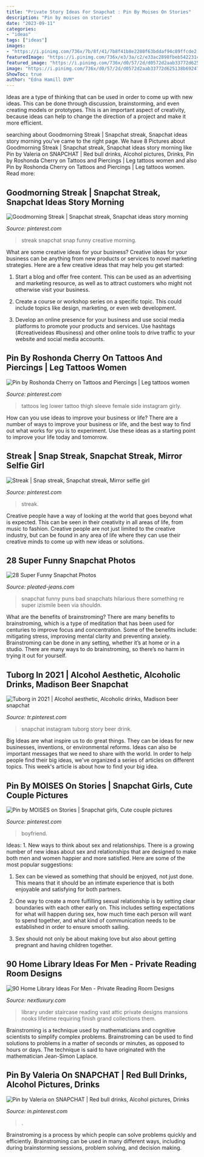 ```yaml
---
title: "Private Story Ideas For Snapchat : Pin By Moises On Stories"
description: "Pin by moises on stories"
date: "2023-09-11"
categories:
- "ideas"
tags: ["ideas"]
images:
- "https://i.pinimg.com/736x/7b/8f/41/7b8f41b8e2280f63bddaf94c89ffcde2.jpg"
featuredImage: "https://i.pinimg.com/736x/e3/3a/c2/e33ac2898fbeb542231c67df3918ee8c.jpg"
featured_image: "https://i.pinimg.com/736x/d0/57/2d/d0572d2aab33772d625138b69247197d.jpg"
image: "https://i.pinimg.com/736x/d0/57/2d/d0572d2aab33772d625138b69247197d.jpg"
ShowToc: true
author: "Edna Hamill DVM"
---
```



Ideas are a type of thinking that can be used in order to come up with new ideas. This can be done through discussion, brainstorming, and even creating models or prototypes. This is an important aspect of creativity, because ideas can help to change the direction of a project and make it more efficient.

	

		
searching about Goodmorning Streak | Snapchat streak, Snapchat ideas story morning you've came to the right page. We have 8 Pictures about Goodmorning Streak | Snapchat streak, Snapchat ideas story morning like Pin by Valeria on SNAPCHAT | Red bull drinks, Alcohol pictures, Drinks, Pin by Roshonda Cherry on Tattoos and Piercings | Leg tattoos women and also Pin by Roshonda Cherry on Tattoos and Piercings | Leg tattoos women. Read more:
		
    
## Goodmorning Streak | Snapchat Streak, Snapchat Ideas Story Morning

<img loading=lazy src="https://i.pinimg.com/736x/e9/f6/e1/e9f6e1a7b15f9557d856576cdd3113da.jpg" onerror="this.onerror=null;this.src='https://tse2.mm.bing.net/th?id=OIP.5KB9n2X68uoz2yNNmANJYwHaNL&amp;pid=15.1';" alt="Goodmorning Streak | Snapchat streak, Snapchat ideas story morning">

_Source: pinterest.com_

>streak snapchat snap funny creative morning. 

	

What are some creative ideas for your business?
Creative ideas for your business can be anything from new products or services to novel marketing strategies. Here are a few creative ideas that may help you get started:
1. Start a blog and offer free content. This can be used as an advertising and marketing resource, as well as to attract customers who might not otherwise visit your business.

2. Create a course or workshop series on a specific topic. This could include topics like design, marketing, or even web development.

3. Develop an online presence for your business and use social media platforms to promote your products and services. Use hashtags (#creativeideas #business) and other online tools to drive traffic to your website and social media accounts.


    
## Pin By Roshonda Cherry On Tattoos And Piercings | Leg Tattoos Women

<img loading=lazy src="https://i.pinimg.com/736x/d0/57/2d/d0572d2aab33772d625138b69247197d.jpg" onerror="this.onerror=null;this.src='https://tse3.mm.bing.net/th?id=OIP.1T1nQElW7dZVoQvEvc4e5gHaKD&amp;pid=15.1';" alt="Pin by Roshonda Cherry on Tattoos and Piercings | Leg tattoos women">

_Source: pinterest.com_

>tattoos leg lower tattoo thigh sleeve female side instagram girly. 

	

How can you use ideas to improve your business or life?
There are a number of ways to improve your business or life, and the best way to find out what works for you is to experiment. Use these ideas as a starting point to improve your life today and tomorrow.

    
## Streak | Snap Streak, Snapchat Streak, Mirror Selfie Girl

<img loading=lazy src="https://i.pinimg.com/736x/f6/00/2a/f6002a958e517b2362f51e8c39159251.jpg" onerror="this.onerror=null;this.src='https://tse4.mm.bing.net/th?id=OIP.37-kcStNXQuwMnSTgqXAYAHaPc&amp;pid=15.1';" alt="Streak | Snap streak, Snapchat streak, Mirror selfie girl">

_Source: pinterest.com_

>streak. 

	

Creative people have a way of looking at the world that goes beyond what is expected. This can be seen in their creativity in all areas of life, from music to fashion. Creative people are not just limited to the creative industry, but can be found in any area of life where they can use their creative minds to come up with new ideas or solutions.

    
## 28 Super Funny Snapchat Photos

<img loading=lazy src="http://www.pleated-jeans.com/wp-content/uploads/2014/01/Funny-Snapchats-21.jpg" onerror="this.onerror=null;this.src='https://tse3.mm.bing.net/th?id=OIP.t7p034p8juG9AAUse6ekRAHaLH&amp;pid=15.1';" alt="28 Super Funny Snapchat Photos">

_Source: pleated-jeans.com_

>snapchat funny puns bad snapchats hilarious there something re super izismile been via shouldn. 

	

What are the benefits of brainstroming?
There are many benefits to brainstroming, which is a type of meditation that has been used for centuries to improve focus and concentration. Some of the benefits include: mitigating stress, improving mental clarity and preventing anxiety. Brainstroming can be done in any setting, whether it’s at home or in a studio. There are many ways to do brainstroming, so there’s no harm in trying it out for yourself.

    
## Tuborg In 2021 | Alcohol Aesthetic, Alcoholic Drinks, Madison Beer Snapchat

<img loading=lazy src="https://i.pinimg.com/736x/4b/c6/b0/4bc6b0f49b9a8522c882474a74241ac8.jpg" onerror="this.onerror=null;this.src='https://tse4.mm.bing.net/th?id=OIP.qEddk7sDuZ7REmMZaKZz1wHaNL&amp;pid=15.1';" alt="Tuborg in 2021 | Alcohol aesthetic, Alcoholic drinks, Madison beer snapchat">

_Source: tr.pinterest.com_

>snapchat instagram tuborg story beer drink. 

	

Big Ideas are what inspire us to do great things. They can be ideas for new businesses, inventions, or environmental reforms. Ideas can also be important messages that we need to share with the world. In order to help people find their big ideas, we've organized a series of articles on different topics. This week's article is about how to find your big idea.

    
## Pin By MOISES On Stories | Snapchat Girls, Cute Couple Pictures

<img loading=lazy src="https://i.pinimg.com/736x/7b/8f/41/7b8f41b8e2280f63bddaf94c89ffcde2.jpg" onerror="this.onerror=null;this.src='https://tse3.mm.bing.net/th?id=OIP.RNCB_3vv-dgsOjkywh8UMwHaNK&amp;pid=15.1';" alt="Pin by MOISES on Stories | Snapchat girls, Cute couple pictures">

_Source: pinterest.com_

>boyfriend. 

	

Ideas: 1. New ways to think about sex and relationships.
There is a growing number of new ideas about sex and relationships that are designed to make both men and women happier and more satisfied. Here are some of the most popular suggestions:
1. Sex can be viewed as something that should be enjoyed, not just done. This means that it should be an intimate experience that is both enjoyable and satisfying for both partners.

2. One way to create a more fulfilling sexual relationship is by setting clear boundaries with each other early on. This includes setting expectations for what will happen during sex, how much time each person will want to spend together, and what kind of communication needs to be established in order to ensure smooth sailing.

3. Sex should not only be about making love but also about getting pregnant and having children together.

    
## 90 Home Library Ideas For Men - Private Reading Room Designs

<img loading=lazy src="http://nextluxury.com/wp-content/uploads/cool-home-library-under-staircase.jpg" onerror="this.onerror=null;this.src='https://tse2.mm.bing.net/th?id=OIP.6kbH0LEylrGGe4OZrNwsEAHaKC&amp;pid=15.1';" alt="90 Home Library Ideas For Men - Private Reading Room Designs">

_Source: nextluxury.com_

>library under staircase reading vast attic private designs mansions nooks lifetime requiring finish grand collections them. 

	

Brainstroming is a technique used by mathematicians and cognitive scientists to simplify complex problems. Brainstroming can be used to find solutions to problems in a matter of seconds or minutes, as opposed to hours or days. The technique is said to have originated with the mathematician Jean-Simon Laplace.

    
## Pin By Valeria On SNAPCHAT | Red Bull Drinks, Alcohol Pictures, Drinks

<img loading=lazy src="https://i.pinimg.com/736x/e3/3a/c2/e33ac2898fbeb542231c67df3918ee8c.jpg" onerror="this.onerror=null;this.src='https://tse2.mm.bing.net/th?id=OIP.c9pUtBJdr4fZY4uSMCrDlwHaNL&amp;pid=15.1';" alt="Pin by Valeria on SNAPCHAT | Red bull drinks, Alcohol pictures, Drinks">

_Source: in.pinterest.com_

>. 

	

Brainstroming is a process by which people can solve problems quickly and efficiently. Brainstroming can be used in many different ways, including during brainstorming sessions, problem solving, and decision making.

